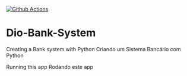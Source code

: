 [![Github Actions](https://github.com/mathewsrc/Dio-Bank-System/actions/workflows/main.yml/badge.svg)](https://github.com/mathewsrc/Dio-Bank-System/actions/workflows/main.yml)

# Dio-Bank-System

Creating a Bank system with Python
Criando um Sistema Bancário com Python

Running this app
Rodando este app
